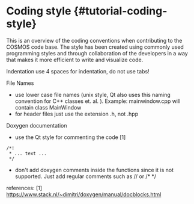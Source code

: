 # Coding style {#tutorial-coding-style}

This is an overview of the coding conventions when contributing to the COSMOS code base. 
The style has been created using commonly used programming styles and through collaboration of the developers in a way that makes it more efficient to write and visualize code.

Indentation
use 4 spaces for indentation, do not use tabs!

File Names
* use lower case file names (unix style, Qt also uses this naming convention for C++ classes et. al. ). Example: mainwindow.cpp will contain class MainWindow
* for header files just use the extension .h, not .hpp 

Doxygen documentation
* use the Qt style for commenting the code [1]

```
/*!
 * ... text ...
 */
```

* don't add doxygen comments inside the functions since it is not supported. Just add regular comments such as // or /* */

references:
[1] https://www.stack.nl/~dimitri/doxygen/manual/docblocks.html